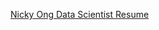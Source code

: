 [Nicky Ong Data Scientist Resume](https://github.com/nickyongth/Resume/blob/main/Nicky%20Ong%20Resume%202024%20Data%20Scientist%20V1.pdf)
